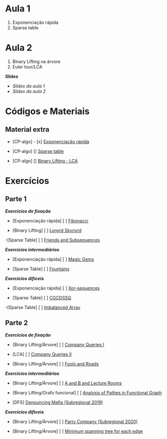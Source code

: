 # Aula 1
1. Exponenciação rápida
2. Sparse table

# Aula 2
1. Binary Lifting na árvore
2. Euler tour/LCA

**Slides**
- _Slides da aula 1_
- _Slides da aula 2_

# Códigos e Materiais
## Material extra
- [CP-algo] - [x] [Exponenciação rápida](https://cp-algorithms.com/algebra/binary-exp.html)

- [CP-algo] [] [Sparse table](https://cp-algorithms.com/data_structures/sparse-table.html)

- [CP-algo] [] [Binary Lifting - LCA](https://cp-algorithms.com/graph/lca_binary_lifting.html)

# Exercícios
## Parte 1
**_Exercícios de fixação_**
- [Exponenciação rápida] [ ] [Fibonacci](https://codeforces.com/gym/102644/problem/C)

- [Binary Lifting] [ ] [Lynyrd Skynyrd](https://codeforces.com/problemset/problem/1142/B)

-[Sparse Table] [ ] [Friends and Subsequences](https://codeforces.com/problemset/problem/689/D)

**_Exercícios intermediários_**
- [Exponenciação rápida] [ ] [Magic Gems](https://codeforces.com/contest/1117/problem/D)

- [Sparse Table] [ ] [Fountains](https://codeforces.com/contest/799/problem/C)

**_Exercícios difíceis_**
- [Exponenciação rápida] [ ] [Xor-sequences](https://codeforces.com/contest/691/problem/E)

- [Sparse Table] [ ] [CGCDSSQ](https://codeforces.com/contest/475/problem/D)

-[Sparse Table] [ ] [Imbalanced Array](https://codeforces.com/contest/817/problem/D)

## Parte 2
**_Exercícios de fixação_**
- [Binary Lifting/Árvore] [ ] [Company Queries I](https://cses.fi/problemset/task/1687)

- [LCA] [ ] [Company Queries II](https://cses.fi/problemset/task/1688)

- [Binary Lifting/Árvore] [ ] [Fools and Roads](https://codeforces.com/contest/191/problem/C)

**_Exercícios intermediários_**
- [Binary Lifting/Árvore] [ ] [A and B and Lecture Rooms](https://codeforces.com/contest/519/problem/E)

- [Binary Lifting/Grafo funcional] [ ] [Analysis of Pathes in Functional Graph](https://codeforces.com/contest/702/problem/E)

- [DFS] [Denouncing Mafia (Subregional 2019)](https://codeforces.com/gym/102346/problem/D)

**_Exercícios difíceis_**
- [Binary Lifting/Árvore] [ ] [Party Company (Subregional 2020)](https://codeforces.com/gym/102861/problem/E)

- [Binary Lifting/Árvore] [ ] [Minimum spanning tree for each edge](https://codeforces.com/contest/609/problem/E)
